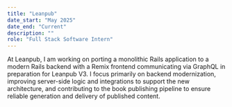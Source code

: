 ```yaml
---
title: "Leanpub"
date_start: "May 2025"
date_end: "Current"
description: ""
role: "Full Stack Software Intern"
---
```


At Leanpub, I am working on porting a monolithic Rails application to a modern Rails backend with a Remix frontend communicating via GraphQL in preparation for Leanpub V3. I focus primarily on backend modernization, improving server-side logic and integrations to support the new architecture, and contributing to the book publishing pipeline to ensure reliable generation and delivery of published content.